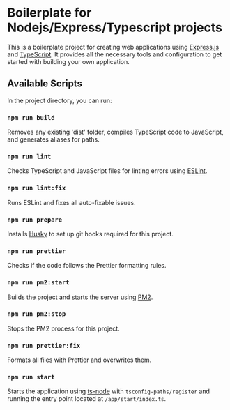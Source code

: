 # Boilerplate for Nodejs/Express/Typescript projects

This is a boilerplate project for creating web applications using [Express.js](https://expressjs.com/) and [TypeScript](https://www.typescriptlang.org/). It provides all the necessary tools and configuration to get started with building your own application.

## Available Scripts

In the project directory, you can run:

### `npm run build`

Removes any existing 'dist' folder, compiles TypeScript code to JavaScript, and generates aliases for paths.

### `npm run lint`

Checks TypeScript and JavaScript files for linting errors using [ESLint](https://eslint.org/).

### `npm run lint:fix`

Runs ESLint and fixes all auto-fixable issues.

### `npm run prepare`

Installs [Husky](https://github.com/typicode/husky) to set up git hooks required for this project.

### `npm run prettier`

Checks if the code follows the Prettier formatting rules.

### `npm run pm2:start`

Builds the project and starts the server using [PM2](http://pm2.keymetrics.io/).

### `npm run pm2:stop`

Stops the PM2 process for this project.

### `npm run prettier:fix`

Formats all files with Prettier and overwrites them.

### `npm run start`

Starts the application using [ts-node](https://github.com/TypeStrong/ts-node) with `tsconfig-paths/register` and running the entry point located at `/app/start/index.ts`.
